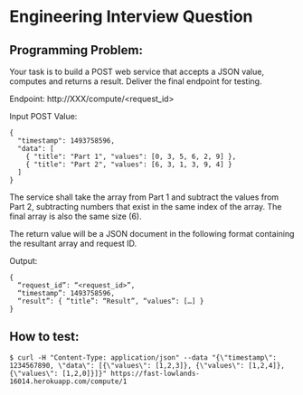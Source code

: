 # Engineering Interview Question

## Programming Problem:

Your task is to build a POST web service that accepts a JSON value, computes and returns a result. Deliver the final endpoint for testing.

Endpoint: http://XXX/compute/<request_id>

Input POST Value:

```
{
  "timestamp": 1493758596,
  "data": [
    { "title": "Part 1", "values": [0, 3, 5, 6, 2, 9] },
    { "title": "Part 2", "values": [6, 3, 1, 3, 9, 4] }
  ]
}
```

The service shall take the array from Part 1 and subtract the values from Part 2, subtracting numbers that exist in the same index of the array. The final array is also the same size (6).

The return value will be a JSON document in the following format containing the resultant array and request ID.

Output:

```
{
  “request_id”: “<request_id>”,
  “timestamp”: 1493758596,
  “result”: { “title”: “Result”, “values”: […] }
}
```

## How to test:

```
$ curl -H "Content-Type: application/json" --data "{\"timestamp\": 1234567890, \"data\": [{\"values\": [1,2,3]}, {\"values\": [1,2,4]}, {\"values\": [1,2,0]}]}" https://fast-lowlands-16014.herokuapp.com/compute/1
```
